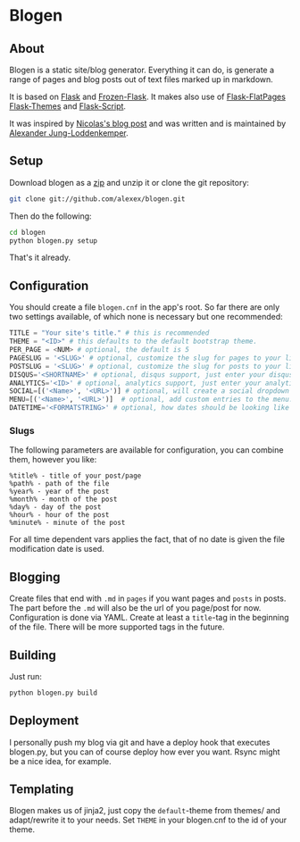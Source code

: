 # Blogen

## About
Blogen is a static site/blog generator. Everything it can do, is generate a range of pages and blog posts out of text files marked up in markdown.

It is based on [Flask](http://flask.pocoo.org/) and [Frozen-Flask](http://packages.python.org/Frozen-Flask/). It makes also use of [Flask-FlatPages](http://packages.python.org/Flask-FlatPages/) [Flask-Themes](http://packages.python.org/Flask-Themes) and [Flask-Script](http://packages.python.org/Flask-Script/).

It was inspired by [Nicolas's blog post](https://nicolas.perriault.net/code/2012/dead-easy-yet-powerful-static-website-generator-with-flask/) and was written and is maintained by [Alexander Jung-Loddenkemper](http://www.julo.ch/about).

## Setup
Download blogen as a [zip](https://github.com/alexex/blogen/zipball/master) and unzip it or clone the git repository:

``` bash
git clone git://github.com/alexex/blogen.git
```

Then do the following:

``` bash
cd blogen
python blogen.py setup
```

That's it already.

## Configuration
You should create a file `blogen.cnf` in the app's root. So far there are only two settings available, of which none is necessary but one recommended:

``` python
TITLE = "Your site's title." # this is recommended
THEME = "<ID>" # this defaults to the default bootstrap theme.
PER_PAGE = <NUM> # optional, the default is 5
PAGESLUG = '<SLUG>' # optional, customize the slug for pages to your likings, see the Slugs section for more info on available parameters
POSTSLUG = '<SLUG>' # optional, customize the slug for posts to your likings, see the Slugs section for more info on available parameters
DISQUS='<SHORTNAME>' # optional, disqus support, just enter your disqus shortname here
ANALYTICS='<ID>' # optional, analytics support, just enter your analytics ID here
SOCIAL=[('<Name>', '<URL>')] # optional, will create a social dropdown if given. put a number of tuples you like
MENU=[('<Name>', '<URL>')]  # optional, add custom entries to the menu.
DATETIME='<FORMATSTRING>' # optional, how dates should be looking like on your blog, check out http://docs.python.org/library/datetime.html#strftime-strptime-behavior for further information
```

<h3 id="slugconfiguration">Slugs</h3>
The following parameters are available for configuration, you can combine them, however you like:

	%title% - title of your post/page
	%path% - path of the file
	%year% - year of the post
	%month% - month of the post
	%day% - day of the post
	%hour% - hour of the post
	%minute% - minute of the post 

For all time dependent vars applies the fact, that of no date is given the file modification date is used.

## Blogging
Create files that end with `.md` in `pages` if you want pages and `posts` in posts. The part before the `.md` will also be the url of you page/post for now. Configuration is done via YAML. Create at least a `title`-tag in the beginning of the file. There will be more supported tags in the future.

## Building
Just run:

``` bash
python blogen.py build
```

## Deployment
I personally push my blog via git and have a deploy hook that executes blogen.py, but you can of course deploy how ever you want. Rsync might be a nice idea, for example.

## Templating
Blogen makes us of jinja2, just copy the `default`-theme from themes/ and adapt/rewrite it to your needs. Set `THEME` in your blogen.cnf to the id of your theme.
